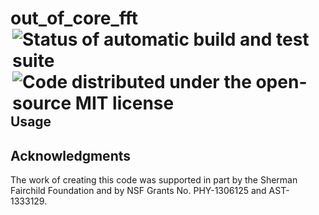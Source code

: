 # out_of_core_fft <a href="https://travis-ci.org/moble/out_of_core_fft"><img align="right" hspace="3" alt="Status of automatic build and test suite" src="https://travis-ci.org/moble/out_of_core_fft.svg?branch=master"></a> <a href="https://github.com/moble/out_of_core_fft/blob/master/LICENSE"><img align="right" hspace="3" alt="Code distributed under the open-source MIT license" src="http://moble.github.io/spherical_functions/images/MITLicenseBadge.svg"></a>


## Usage





## Acknowledgments

The work of creating this code was supported in part by the Sherman Fairchild
Foundation and by NSF Grants No. PHY-1306125 and AST-1333129.
